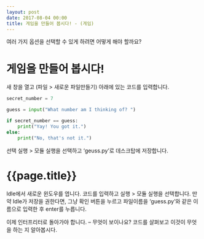```yaml
---
layout: post
date: 2017-08-04 00:00
title: 게임을 만들어 봅시다! - (게임)
---
```


<div id="ppt" markdown="1">

여러 가지 옵션을 선택할 수 있게 하려면 어떻게 해야 할까요?

# 게임을 만들어 봅시다!

새 창을 열고 (파일 > 새로운 파일만들기) 아래에 있는 코드를 입력합니다.

```python
secret_number = 7

guess = input("What number am I thinking of? ")

if secret_number == guess:
    print("Yay! You got it.")
else:
    print("No, that's not it.")
```
선택 실행 > 모듈 실행을 선택하고 ‘geuss.py’로 데스크탑에 저장합니다.

</div>

<div id="desc" markdown="1">

# {{page.title}}

Idle에서 새로운 윈도우를 엽니다. 코드를 입력하고 실행 > 모듈 실행을 선택합니다. 만약 Idle가 저장을 권한다면, 그냥 확인 버튼을 누르고 파일이름을 ‘guess.py’와 같은 이름으로 입력한 후 enter를 누릅니다.

이제 인터프리터로 돌아가야 합니다. – 무엇이 보이나요? 코드를 살펴보고 이것이 무엇을 하는 지 알아봅시다.
</div>


